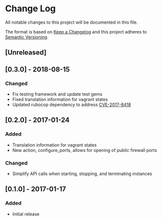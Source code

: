 # Change Log
All notable changes to this project will be documented in this file.

The format is based on [Keep a Changelog](http://keepachangelog.com/)
and this project adheres to [Semantic Versioning](http://semver.org/).

## [Unreleased]

## [0.3.0] - 2018-08-15
### Changed
- Fix testing framework and update test gems
- Fixed translation information for vagrant states
- Updated rubocop dependency to address [CVE-2017-8418](https://cve.mitre.org/cgi-bin/cvename.cgi?name=CVE-2017-8418)

## [0.2.0] - 2017-01-24
### Added
- Translation information for vagrant states
- New action, configure_ports, allows for opening of public firewall
  ports

### Changed
- Simplify API calls when starting, stopping, and terminating
  instances

## [0.1.0] - 2017-01-17
### Added
- Initial release
